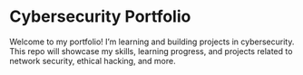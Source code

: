 # Cybersecurity Portfolio

Welcome to my portfolio! I’m learning and building projects in cybersecurity.  
This repo will showcase my skills, learning progress, and projects related to network security, ethical hacking, and more.
